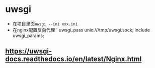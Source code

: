 # uwsgi
- 在项目里面`uwsgi --ini xxx.ini`
- 在nginx配置反向代理
`
uwsgi_pass unix:///tmp/uwsgi.sock;
include uwsgi_params;
## https://uwsgi-docs.readthedocs.io/en/latest/Nginx.html
